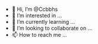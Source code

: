 - 👋 Hi, I’m @Ccbbhs
- 👀 I’m interested in ...
- 🌱 I’m currently learning ...
- 💞️ I’m looking to collaborate on ...
- 📫 How to reach me ...

<!---
Ccbbhs/Ccbbhs is a ✨ special ✨ repository because its `README.md` (this file) appears on your GitHub profile.
You can click the Preview link to take a look at your changes.
--->
